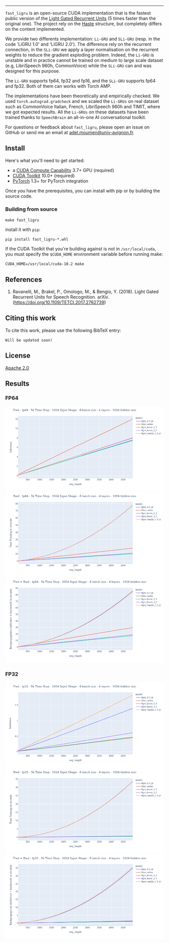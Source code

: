 --------------------------------------------------------------------------------
`fast_ligru` is an open-source CUDA implementation that is the fastest public version of the [Light Gated Recurrent Units](https://arxiv.org/abs/1803.10225) (5 times faster than the original one). 
The project rely on the [Haste](https://github.com/lmnt-com/haste) structure, but completely differs on the content implemented. 

We provide two differents implementation: `Li-GRU` and `SLi-GRU` (resp. in the code 'LiGRU 1.0' and 'LiGRU 2.0'). The difference rely on the recurrent connection, in the `SLi-GRU` we apply a layer normalisation on the recurrent weights to reduce the gradient exploding problem. Indeed, the `Li-GRU` is unstable and in practice cannot be trained on medium to large scale dataset (e.g, LibriSpeech 960h, CommonVoice) while the `SLi-GRU` can and was designed for this purpose. 

The `Li-GRU` supports fp64, fp32 and fp16, and the `SLi-GRU` supports fp64 and fp32. Both of them can works with Torch AMP. 

The implementations have been theoretically and empirically checked. We used `torch.autograd.gradcheck` and we scaled the `Li-GRUs` on real dataset such as CommonVoice Italian, French, LibriSpeech 960h and TIMIT, where we got expected results. All the `Li-GRUs` on these datasets have been trained thanks to `SpeechBrain` an all-in-one AI conversational toolkit.

For questions or feedback about `fast_ligru`, please open an issue on GitHub or send me an email at [adel.moumen@univ-avignon.fr](mailto:adel.moumen@univ-avignon.fr).

## Install
Here's what you'll need to get started:
- a [CUDA Compute Capability](https://developer.nvidia.com/cuda-gpus) 3.7+ GPU (required)
- [CUDA Toolkit](https://developer.nvidia.com/cuda-toolkit) 10.0+ (required)
- [PyTorch](https://pytorch.org) 1.3+ for PyTorch integration

Once you have the prerequisites, you can install with pip or by building the source code.

### Building from source
```
make fast_ligru
```

install it with `pip`:
```
pip install fast_ligru-*.whl
```

If the CUDA Toolkit that you're building against is not in `/usr/local/cuda`, you must specify the
`$CUDA_HOME` environment variable before running make:
```
CUDA_HOME=/usr/local/cuda-10.2 make
```

## References
1. Ravanelli, M., Brakel, P., Omologo, M., & Bengio, Y. (2018). Light Gated Recurrent Units for Speech Recognition. arXiv. (https://doi.org/10.1109/TETCI.2017.2762739)

## Citing this work
To cite this work, please use the following BibTeX entry:
```
Will be updated soon!
```

## License
[Apache 2.0](LICENSE)

## Results

### FP64

![Forward of differents Li-GRUs implementation and an LSTM CuDNN](docs/img/fp64_fwd.png)
![Backward of differents Li-GRUs implementation and an LSTM CuDNN](docs/img/fp64_bwd.png)
![Forward + Backward of differents Li-GRUs implementation and an LSTM CuDNN](docs/img/fp64_fwd_bwd.png)

### FP32
![Forward of differents Li-GRUs implementation and an LSTM CuDNN](docs/img/fp32_fwd.png)
![Backward of differents Li-GRUs implementation and an LSTM CuDNN](docs/img/fp32_bwd.png)
![Forward + Backward of differents Li-GRUs implementation and an LSTM CuDNN](docs/img/fp32_fwd_bwd.png)

